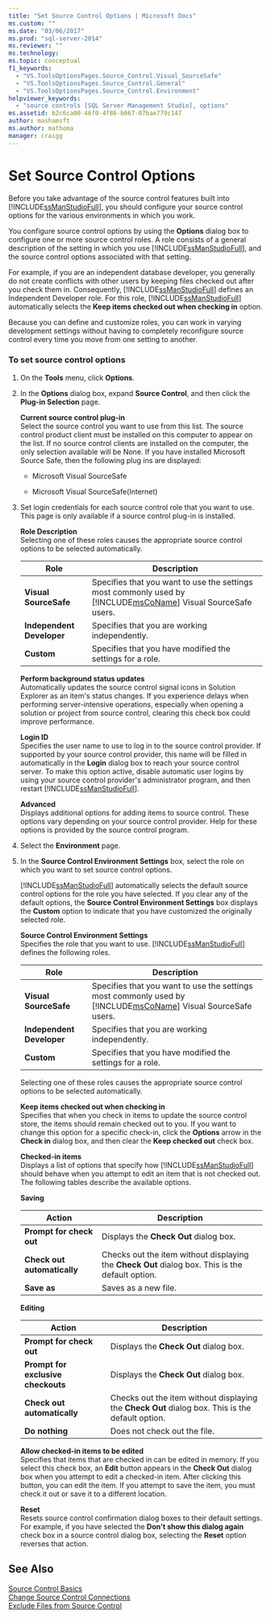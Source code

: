 ```yaml
---
title: "Set Source Control Options | Microsoft Docs"
ms.custom: ""
ms.date: "03/06/2017"
ms.prod: "sql-server-2014"
ms.reviewer: ""
ms.technology:
ms.topic: conceptual
f1_keywords: 
  - "VS.ToolsOptionsPages.Source_Control.Visual_SourceSafe"
  - "VS.ToolsOptionsPages.Source_Control.General"
  - "VS.ToolsOptionsPages.Source_Control.Environment"
helpviewer_keywords: 
  - "source controls [SQL Server Management Studio], options"
ms.assetid: b2c6ca00-46f0-4f86-b067-07bae779c147
author: mashamsft
ms.author: mathoma
manager: craigg
---
```

# Set Source Control Options
  Before you take advantage of the source control features built into [!INCLUDE[ssManStudioFull](../includes/ssmanstudiofull-md.md)], you should configure your source control options for the various environments in which you work.  
  
 You configure source control options by using the **Options** dialog box to configure one or more source control roles. A role consists of a general description of the setting in which you use [!INCLUDE[ssManStudioFull](../includes/ssmanstudiofull-md.md)], and the source control options associated with that setting.  
  
 For example, if you are an independent database developer, you generally do not create conflicts with other users by keeping files checked out after you check them in. Consequently, [!INCLUDE[ssManStudioFull](../includes/ssmanstudiofull-md.md)] defines an Independent Developer role. For this role, [!INCLUDE[ssManStudioFull](../includes/ssmanstudiofull-md.md)] automatically selects the **Keep items checked out when checking in** option.  
  
 Because you can define and customize roles, you can work in varying development settings without having to completely reconfigure source control every time you move from one setting to another.  
  
### To set source control options  
  
1.  On the **Tools** menu, click **Options**.  
  
2.  In the **Options** dialog box, expand **Source Control**, and then click the **Plug-in Selection** page.  
  
     **Current source control plug-in**  
     Select the source control you want to use from this list. The source control product client must be installed on this computer to appear on the list. If no source control clients are installed on the computer, the only selection available will be None. If you have installed Microsoft Source Safe, then the following plug ins are displayed:  
  
    -   Microsoft Visual SourceSafe  
  
    -   Microsoft Visual SourceSafe(Internet)  
  
3.  Set login credentials for each source control role that you want to use. This page is only available if a source control plug-in is installed.  
  
     **Role Description**  
     Selecting one of these roles causes the appropriate source control options to be selected automatically.  
  
    |Role|Description|  
    |----------|-----------------|  
    |**Visual SourceSafe**|Specifies that you want to use the settings most commonly used by [!INCLUDE[msCoName](../includes/msconame-md.md)] Visual SourceSafe users.|  
    |**Independent Developer**|Specifies that you are working independently.|  
    |**Custom**|Specifies that you have modified the settings for a role.|  
  
     **Perform background status updates**  
     Automatically updates the source control signal icons in Solution Explorer as an item's status changes. If you experience delays when performing server-intensive operations, especially when opening a solution or project from source control, clearing this check box could improve performance.  
  
     **Login ID**  
     Specifies the user name to use to log in to the source control provider. If supported by your source control provider, this name will be filled in automatically in the **Login** dialog box to reach your source control server. To make this option active, disable automatic user logins by using your source control provider's administrator program, and then restart [!INCLUDE[ssManStudioFull](../includes/ssmanstudiofull-md.md)].  
  
     **Advanced**  
     Displays additional options for adding items to source control. These options vary depending on your source control provider. Help for these options is provided by the source control program.  
  
4.  Select the **Environment** page.  
  
5.  In the **Source Control Environment Settings** box, select the role on which you want to set source control options.  
  
     [!INCLUDE[ssManStudioFull](../includes/ssmanstudiofull-md.md)] automatically selects the default source control options for the role you have selected. If you clear any of the default options, the **Source Control Environment Settings** box displays the **Custom** option to indicate that you have customized the originally selected role.  
  
     **Source Control Environment Settings**  
     Specifies the role that you want to use. [!INCLUDE[ssManStudioFull](../includes/ssmanstudiofull-md.md)] defines the following roles.  
  
    |Role|Description|  
    |----------|-----------------|  
    |**Visual SourceSafe**|Specifies that you want to use the settings most commonly used by [!INCLUDE[msCoName](../includes/msconame-md.md)] Visual SourceSafe users.|  
    |**Independent Developer**|Specifies that you are working independently.|  
    |**Custom**|Specifies that you have modified the settings for a role.|  
  
     Selecting one of these roles causes the appropriate source control options to be selected automatically.  
  
     **Keep items checked out when checking in**  
     Specifies that when you check in items to update the source control store, the items should remain checked out to you. If you want to change this option for a specific check-in, click the **Options** arrow in the **Check in** dialog box, and then clear the **Keep checked out** check box.  
  
     **Checked-in items**  
     Displays a list of options that specify how [!INCLUDE[ssManStudioFull](../includes/ssmanstudiofull-md.md)] should behave when you attempt to edit an item that is not checked out. The following tables describe the available options.  
  
     **Saving**  
  
    |Action|Description|  
    |------------|-----------------|  
    |**Prompt for check out**|Displays the **Check Out** dialog box.|  
    |**Check out automatically**|Checks out the item without displaying the **Check Out** dialog box. This is the default option.|  
    |**Save as**|Saves as a new file.|  
  
     **Editing**  
  
    |Action|Description|  
    |------------|-----------------|  
    |**Prompt for check out**|Displays the **Check Out** dialog box.|  
    |**Prompt for exclusive checkouts**|Displays the **Check Out** dialog box.|  
    |**Check out automatically**|Checks out the item without displaying the **Check Out** dialog box. This is the default option.|  
    |**Do nothing**|Does not check out the file.|  
  
     **Allow checked-in items to be edited**  
     Specifies that items that are checked in can be edited in memory. If you select this check box, an **Edit** button appears in the **Check Out** dialog box when you attempt to edit a checked-in item. After clicking this button, you can edit the item. If you attempt to save the item, you must check it out or save it to a different location.  
  
     **Reset**  
     Resets source control confirmation dialog boxes to their default settings. For example, if you have selected the **Don't show this dialog again** check box in a source control dialog box, selecting the **Reset** option reverses that action.  
  
## See Also  
 [Source Control Basics](../../2014/database-engine/source-control-basics.md)   
 [Change Source Control Connections](../../2014/database-engine/change-source-control-connections.md)   
 [Exclude Files from Source Control](../../2014/database-engine/exclude-files-from-source-control.md)  
  
  
